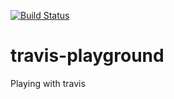 [![Build Status](https://travis-ci.com/emirot/travis-playground.svg?branch=master)](https://travis-ci.com/emirot/travis-playground)

# travis-playground

Playing with travis



